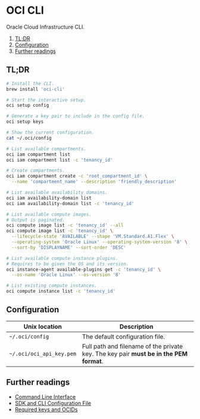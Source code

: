 # OCI CLI

Oracle Cloud Infrastructure CLI.

1. [TL;DR](#tldr)
1. [Configuration](#configuration)
1. [Further readings](#further-readings)

## TL;DR

```sh
# Install the CLI.
brew install 'oci-cli'

# Start the interactive setup.
oci setup config

# Generate a key pair to include in the config file.
oci setup keys

# Show the current configuration.
cat ~/.oci/config

# List available compartments.
oci iam compartment list
oci iam compartment list -c 'tenancy_id'

# Create compartments.
oci iam compartment create -c 'root_compartment_id' \
  --name 'compartment_name' --description 'friendly_description'

# List available availability domains.
oci iam availability-domain list
oci iam availability-domain list -c 'tenancy_id'

# List available compute images.
# Output is paginated.
oci compute image list -c 'tenancy_id' --all
oci compute image list -c 'tenancy_id' \
  --lifecycle-state 'AVAILABLE' --shape 'VM.Standard.A1.Flex' \
  --operating-system 'Oracle Linux' --operating-system-version '8' \
  --sort-by 'DISPLAYNAME' --sort-order 'DESC'

# List available compute instance plugins.
# Requires to be given the OS and its version.
oci instance-agent available-plugins get -c 'tenancy_id' \
  --os-name 'Oracle Linux' --os-version '8'

# List existing compute instances.
oci compute instance list -c 'tenancy_id'
```

## Configuration

| Unix location            | Description                                                                            |
| ------------------------ | -------------------------------------------------------------------------------------- |
| `~/.oci/config`          | The default configuration file.                                                        |
| `~/.oci/oci_api_key.pem` | Full path and filename of the private key. The key pair **must be in the PEM format**. |

## Further readings

- [Command Line Interface]
- [SDK and CLI Configuration File]
- [Required keys and OCIDs]

<!-- oracle cloud's documentation -->
[command line interface]: https://docs.oracle.com/en-us/iaas/Content/API/Concepts/cliconcepts.htm
[required keys and ocids]: https://docs.oracle.com/en-us/iaas/Content/API/Concepts/apisigningkey.htm
[sdk and cli configuration file]: https://docs.oracle.com/en-us/iaas/Content/API/Concepts/sdkconfig.htm
